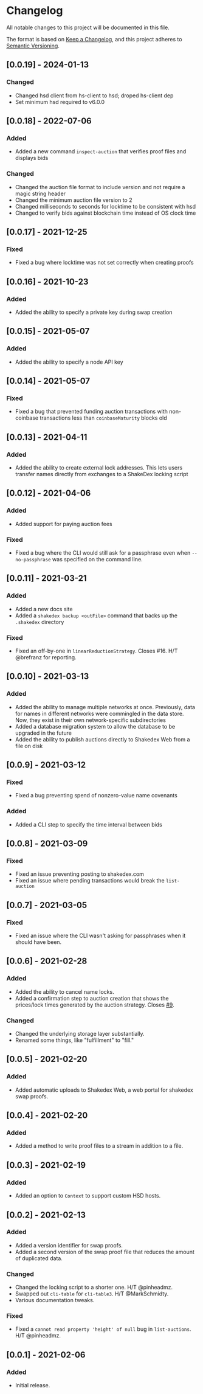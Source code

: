 # Changelog

All notable changes to this project will be documented in this file.

The format is based on [Keep a Changelog](https://keepachangelog.com/en/1.0.0/),
and this project adheres to [Semantic Versioning](https://semver.org/spec/v2.0.0.html).

## [0.0.19] - 2024-01-13
### Changed

- Changed hsd client from hs-client to hsd; droped hs-client dep
- Set minimum hsd required to v6.0.0

## [0.0.18] - 2022-07-06
### Added

- Added a new command `inspect-auction` that verifies proof files and displays bids

### Changed

- Changed the auction file format to include version and not require a magic string header
- Changed the minimum auction file version to 2
- Changed milliseconds to seconds for locktime to be consistent with hsd
- Changed to verify bids against blockchain time instead of OS clock time

## [0.0.17] - 2021-12-25
### Fixed

- Fixed a bug where locktime was not set correctly when creating proofs

## [0.0.16] - 2021-10-23
### Added

- Added the ability to specify a private key during swap creation

## [0.0.15] - 2021-05-07
### Added

- Added the ability to specify a node API key

## [0.0.14] - 2021-05-07
### Fixed

- Fixed a bug that prevented funding auction transactions with non-coinbase transactions less than `coinbaseMaturity` blocks old

## [0.0.13] - 2021-04-11
### Added

- Added the ability to create external lock addresses. This lets users transfer names directly from exchanges to a ShakeDex locking script

## [0.0.12] - 2021-04-06
### Added

- Added support for paying auction fees

### Fixed

- Fixed a bug where the CLI would still ask for a passphrase even when `--no-passphrase` was specified on the command line.

## [0.0.11] - 2021-03-21
### Added

- Added a new docs site
- Added a `shakedex backup <outFile>` command that backs up the `.shakedex` directory

### Fixed

- Fixed an off-by-one in `linearReductionStrategy`. Closes #16. H/T @brefranz for reporting.

## [0.0.10] - 2021-03-13
### Added

- Added the ability to manage multiple networks at once. Previously, data for names in different networks were commingled in the data store. Now, they exist in their own network-specific subdirectories
- Added a database migration system to allow the database to be upgraded in the future
- Added the ability to publish auctions directly to Shakedex Web from a file on disk

## [0.0.9] - 2021-03-12
### Fixed

- Fixed a bug preventing spend of nonzero-value name covenants

### Added

- Added a CLI step to specify the time interval between bids

## [0.0.8] - 2021-03-09
### Fixed

- Fixed an issue preventing posting to shakedex.com
- Fixed an issue where pending transactions would break the `list-auction`

## [0.0.7] - 2021-03-05
### Fixed

- Fixed an issue where the CLI wasn't asking for passphrases when it should have been.

## [0.0.6] - 2021-02-28
### Added

- Added the ability to cancel name locks.
- Added a confirmation step to auction creation that shows the prices/lock times generated by the auction strategy. Closes [#9](https://github.com/kurumiimari/shakedex/issues/9).

### Changed

- Changed the underlying storage layer substantially.
- Renamed some things, like "fulfillment" to "fill."

## [0.0.5] - 2021-02-20
### Added

- Added automatic uploads to Shakedex Web, a web portal for shakedex swap proofs.

## [0.0.4] - 2021-02-20
### Added

- Added a method to write proof files to a stream in addition to a file.

## [0.0.3] - 2021-02-19
### Added

- Added an option to `Context` to support custom HSD hosts.

## [0.0.2] - 2021-02-13
### Added

- Added a version identifier for swap proofs.
- Added a second version of the swap proof file that reduces the amount of duplicated data.

### Changed

- Changed the locking script to a shorter one. H/T @pinheadmz.
- Swapped out `cli-table` for `cli-table3`. H/T @MarkSchmidty.
- Various documentation tweaks.

### Fixed

- Fixed a `cannot read property 'height' of null` bug in `list-auctions`. H/T @pinheadmz.

## [0.0.1] - 2021-02-06
### Added

- Initial release.
